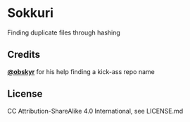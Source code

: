 # Sokkuri
Finding duplicate files through hashing


## Credits
<a href="https://twitter.com/obskyr/">**@obskyr**</a> for his help finding a kick-ass repo name  

## License
CC Attribution-ShareAlike 4.0 International, see LICENSE.md
